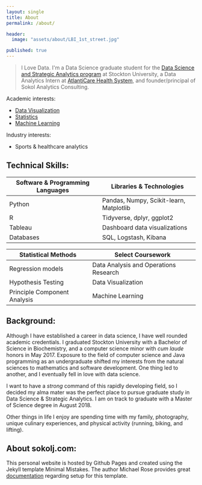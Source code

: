 ```yaml
---
layout: single
title: About
permalink: /about/

header:
  image: "assets/about/LBI_1st_street.jpg"

published: true
---
```


>I Love Data. I'm a Data Science graduate student for the [Data Science and Strategic Analytics program](https://stockton.edu/graduate/data-science_strategic-analytics.html) at Stockton University, a Data Analytics Intern at [AtlantiCare Health System](http://www.atlanticare.org), and founder/principal of Sokol Analytics Consulting.

Academic interests: 
- [Data Visualization](/Interactive-Super-Bowl-Tableau-Dashboard/)
- [Statistics](/Assessment-of-Cardiovascular-Fitness-using-R/)
- [Machine Learning](/Predicting-Heart-Disease-with-Machine-Learning/)

Industry interests: 
- Sports & healthcare analytics 

## Technical Skills:

| Software & Programming Languages | Libraries & Technologies |
|            ---                   |   ---                    |
| Python    | Pandas, Numpy, Scikit-learn, Matplotlib         |
| R         | Tidyverse, dplyr, ggplot2                       |
| Tableau   | Dashboard data visualizations                   |
| Databases | SQL, Logstash, Kibana                           |

| Statistical Methods         | Select Coursework                       |
|            ---              |   ---                                   |
| Regression models           | Data Analysis and Operations Research   |
| Hypothesis Testing          | Data Visualization                      |
| Principle Component Analysis| Machine Learning                        |

## Background: 
Although I have established a career in data science, I have well rounded academic credentials. I graduated Stockton University with a Bachelor of Science in Biochemistry, and a computer science minor with _cum laude_ honors in May 2017. Exposure to the field of computer science and Java programming as an undergraduate shifted my interests from the natural sciences to mathematics and software development. One thing led to another, and I eventually fell in love with data science. 

I want to have a _strong_ command of this rapidly developing field, so I decided my alma mater was the perfect place to pursue graduate study in Data Science & Strategic Analytics. I am on track to graduate with a Master of Science degree in August 2018. 

Other things in life I enjoy are spending time with my family, photography, unique culinary experiences, and physical activity (running, biking, and lifting). 

## About sokolj.com: 
This personal website is hosted by Github Pages and created using the Jekyll template Minimal Mistakes. The author Michael Rose provides great [documentation](https://mmistakes.github.io/minimal-mistakes/) regarding setup for this template. 






